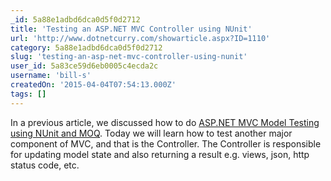 ```yaml
---
_id: 5a88e1adbd6dca0d5f0d2712
title: 'Testing an ASP.NET MVC Controller using NUnit'
url: 'http://www.dotnetcurry.com/showarticle.aspx?ID=1110'
category: 5a88e1adbd6dca0d5f0d2712
slug: 'testing-an-asp-net-mvc-controller-using-nunit'
user_id: 5a83ce59d6eb0005c4ecda2c
username: 'bill-s'
createdOn: '2015-04-04T07:54:13.000Z'
tags: []
---
```


In a previous article, we discussed how to do <a title="MVC Model Testing" href="http://www.dotnetcurry.com/showarticle.aspx?ID=1103">ASP.NET MVC Model Testing using NUnit and MOQ</a>. Today we will learn how to test another major component of MVC, and that is the Controller. The Controller is responsible for updating model state and also returning a result e.g. views, json, http status code, etc.
